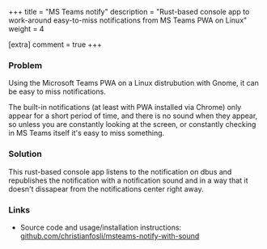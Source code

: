 +++
title = "MS Teams notify"
description = "Rust-based console app to work-around easy-to-miss notifications from MS Teams PWA on Linux"
weight = 4

[extra]
comment = true
+++

### Problem

Using the Microsoft Teams PWA on a Linux distrubution with Gnome, it can be easy to miss notifications.

The built-in notifications (at least with PWA installed via Chrome) only appear for a short period of time, and there is no sound when they appear, so unless you are constantly looking at the screen, or constantly checking in MS Teams itself it's easy to miss something.

### Solution

This rust-based console app listens to the notification on dbus and republishes the notification with a notification sound and in a way that it doesn't dissapear from the notifications center right away.

### Links

* Source code and usage/installation instructions: [github.com/christianfosli/msteams-notify-with-sound](https://github.com/christianfosli/msteams-notify-with-sound)
